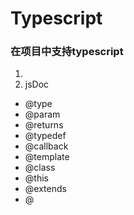 # Typescript

### 在项目中支持typescript
1. 
2. jsDoc
  + @type
  + @param
  + @returns
  + @typedef
  + @callback
  + @template
  + @class
  + @this
  + @extends
  + @